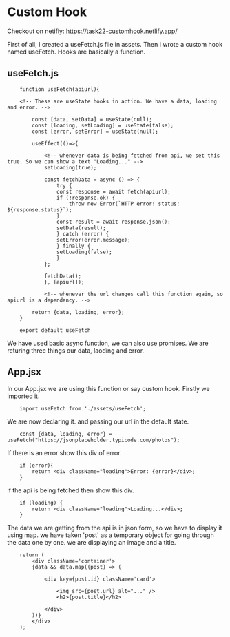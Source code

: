 # Custom Hook

Checkout on netifly: https://task22-customhook.netlify.app/

First of all, I created a useFetch.js file in assets.
Then i wrote a custom hook named useFetch.
Hooks are basically a function.

## useFetch.js

        function useFetch(apiurl){

        <!-- These are useState hooks in action. We have a data, loading and error. -->

            const [data, setData] = useState(null);
            const [loading, setLoading] = useState(false);
            const [error, setError] = useState(null);

            useEffect(()=>{

                <!-- whenever data is being fetched from api, we set this true. So we can show a text "Loading..." -->
                setLoading(true); 

                const fetchData = async () => {
                    try {
                    const response = await fetch(apiurl);
                    if (!response.ok) {
                        throw new Error(`HTTP error! status: ${response.status}`);
                    }
                    const result = await response.json();
                    setData(result);
                    } catch (error) {
                    setError(error.message);
                    } finally {
                    setLoading(false);
                    }
                };
            
                fetchData();
                }, [apiurl]);
                
                <!-- whenever the url changes call this function again, so apiurl is a dependancy. -->

            return {data, loading, error};
        }

        export default useFetch

We have used basic async function, we can also use promises.
We are returing three things our data, laoding and error.

## App.jsx

In our App.jsx we are using this function or say custom hook.
Firstly we imported it.

        import useFetch from './assets/useFetch';

We are now declaring it. and passing our url in the default state.

        const {data, loading, error} = useFetch("https://jsonplaceholder.typicode.com/photos");

If there is an error show this div of error.

        if (error){
            return <div className="loading">Error: {error}</div>;
        } 

if the api is being fetched then show this div.
            
        if (loading) {
            return <div className="loading">Loading...</div>;
        }


The data we are getting from the api is in json form, so we have to display it using map.
we have taken 'post' as a temporary object for going through the data one by one.
 we are displaying an image and a title.


        return (
            <div className='container'>
            {data && data.map((post) => (

                <div key={post.id} className='card'>

                    <img src={post.url} alt="..." />
                    <h2>{post.title}</h2>

                </div>
            ))}
            </div>
        );